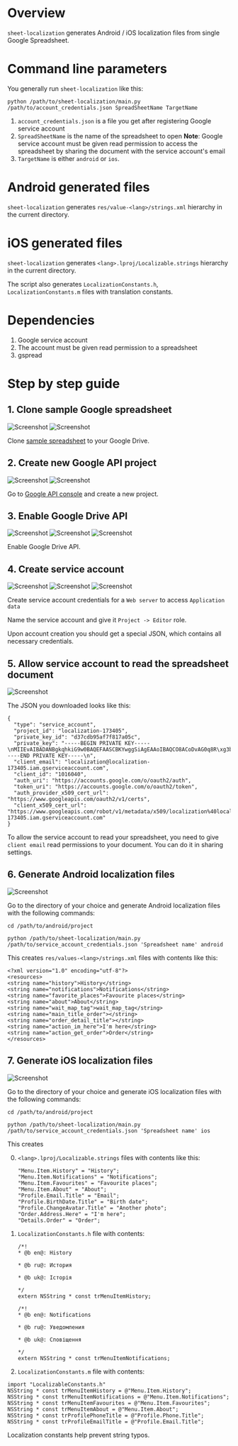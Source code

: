 
# Overview

`sheet-localization` generates Android / iOS localization files from single Google Spreadsheet.

# Command line parameters

You generally run `sheet-localization` like this:

`python /path/to/sheet-localization/main.py /path/to/account_credentials.json SpreadSheetName TargetName`

1. `account_credentials.json` is a file you get after registering Google service account
1. `SpreadSheetName` is the name of the spreadsheet to open
   **Note**: Google service account must be given read permission to access the spreadsheet
   by sharing the document with the service account's email
1. `TargetName` is either `android` or `ios`.

# Android generated files

`sheet-localization` generates `res/value-<lang>/strings.xml` hierarchy in the current directory.

# iOS generated files

`sheet-localization` generates `<lang>.lproj/Localizable.strings` hierarchy in the current directory.

The script also generates `LocalizationConstants.h`, `LocalizationConstants.m` files with
translation constants.

# Dependencies

1. Google service account
1. The account must be given read permission to a spreadsheet
1. gspread 

# Step by step guide

## 1. Clone sample Google spreadsheet

![Screenshot](readme/clone-action.png)
![Screenshot](readme/clone-title.png)

Clone [sample spreadsheet](https://goo.gl/41wame) to your Google Drive.

## 2. Create new Google API project

![Screenshot](readme/project-title.png)
![Screenshot](readme/project-created.png)

Go to [Google API console](https://console.developers.google.com) and create a new project.

## 3. Enable Google Drive API

![Screenshot](readme/enable-api-locate.png)
![Screenshot](readme/enable-api-enable.png)
![Screenshot](readme/enable-api-done.png)

Enable Google Drive API.

## 4. Create service account

![Screenshot](readme/credentials-type.png)
![Screenshot](readme/credentials-title.png)
![Screenshot](readme/credentials-json.png)

Create service account credentials for a `Web server` to access `Application data`

Name the service account and give it `Project -> Editor` role.

Upon account creation you should get a special JSON, which contains all necessary credentials.

## 5. Allow service account to read the spreadsheet document

![Screenshot](readme/share.png)

The JSON you downloaded looks like this:
```
{
  "type": "service_account",
  "project_id": "localization-173405",
  "private_key_id": "d37cdb95af7f817a05c",
  "private_key": "-----BEGIN PRIVATE KEY-----\nMIIEvAIBADANBgkqhkiG9w0BAQEFAASCBKYwggSiAgEAAoIBAQCO8ACoDvAG0q8R\xg3bQzHYCVrEDBcBFkfJ4d8dfy9FdIS++p3XvmLOWnFyMreQTPh1\njmx7jdmDpEwZHNZrj2dYYf0Xta8A0wxdejqUmNq4CyOBqTzomqCdzu36qBp8szUk\nN1l9G9u+rLcm9J/BlinOeA==\n-----END PRIVATE KEY-----\n",
  "client_email": "localization@localization-173405.iam.gserviceaccount.com",
  "client_id": "1016040",
  "auth_uri": "https://accounts.google.com/o/oauth2/auth",
  "token_uri": "https://accounts.google.com/o/oauth2/token",
  "auth_provider_x509_cert_url": "https://www.googleapis.com/oauth2/v1/certs",
  "client_x509_cert_url": "https://www.googleapis.com/robot/v1/metadata/x509/localization%40localization-173405.iam.gserviceaccount.com"
}
```

To allow the service account to read your spreadsheet, you need to give `client email`
read permissions to your document. You can do it in sharing settings.

## 6. Generate Android localization files

![Screenshot](readme/android.png)

Go to the directory of your choice and
generate Android localization files with the following commands:

`cd /path/to/android/project`

`python /path/to/sheet-localization/main.py /path/to/service_account_credentials.json 'Spreadsheet name' android`

This creates `res/values-<lang>/strings.xml` files with contents like this:

```
<?xml version="1.0" encoding="utf-8"?>
<resources>
<string name="history">History</string>
<string name="notifications">Notifications</string>
<string name="favorite_places">Favourite places</string>
<string name="about">About</string>
<string name="wait_map_tag">wait_map_tag</string>
<string name="main_title_order"></string>
<string name="order_detail_title"></string>
<string name="action_im_here">I'm here</string>
<string name="action_get_order">Order</string>
</resources>
```

## 7. Generate iOS localization files

![Screenshot](readme/ios.png)

Go to the directory of your choice and
generate iOS localization files with the following commands:

`cd /path/to/android/project`

`python /path/to/sheet-localization/main.py /path/to/service_account_credentials.json 'Spreadsheet name' ios`

This creates

0. `<lang>.lproj/Localizable.strings` files with contents like this:
    ```
    "Menu.Item.History" = "History";
    "Menu.Item.Notifications" = "Notifications";
    "Menu.Item.Favourites" = "Favourite places";
    "Menu.Item.About" = "About";
    "Profile.Email.Title" = "Email";
    "Profile.BirthDate.Title" = "Birth date";
    "Profile.ChangeAvatar.Title" = "Another photo";
    "Order.Address.Here" = "I'm here";
    "Details.Order" = "Order";
    ```
0. `LocalizationConstants.h` file with contents:
    ```
    /*!
    * @b en@: History

    * @b ru@: История

    * @b uk@: Історія

    */
    extern NSString * const trMenuItemHistory;

    /*!
    * @b en@: Notifications

    * @b ru@: Уведомления

    * @b uk@: Сповіщення

    */
    extern NSString * const trMenuItemNotifications;
    ```
0. `LocalizationConstants.m` file with contents:
```
import "LocalizableConstants.h"
NSString * const trMenuItemHistory = @"Menu.Item.History";
NSString * const trMenuItemNotifications = @"Menu.Item.Notifications";
NSString * const trMenuItemFavourites = @"Menu.Item.Favourites";
NSString * const trMenuItemAbout = @"Menu.Item.About";
NSString * const trProfilePhoneTitle = @"Profile.Phone.Title";
NSString * const trProfileEmailTitle = @"Profile.Email.Title";
```

Localization constants help prevent string typos.

